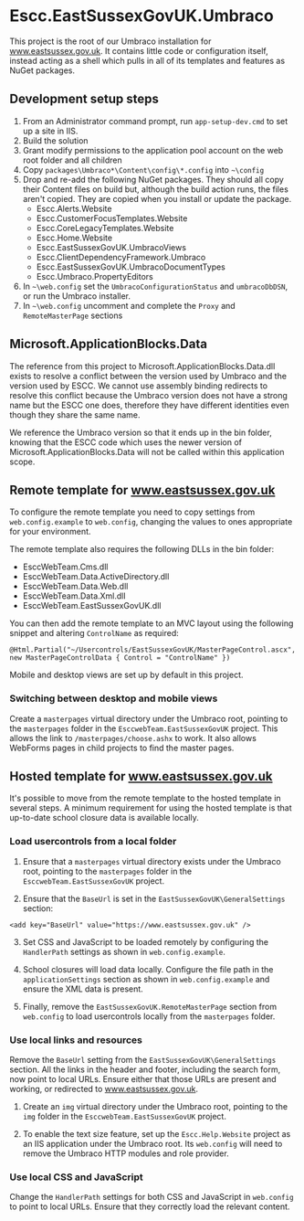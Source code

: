 # Escc.EastSussexGovUK.Umbraco

This project is the root of our Umbraco installation for www.eastsussex.gov.uk. It contains little code or configuration itself, instead acting as a shell which pulls in all of its templates and features as NuGet packages.

## Development setup steps

1. From an Administrator command prompt, run `app-setup-dev.cmd` to set up a site in IIS.
2. Build the solution
3. Grant modify permissions to the application pool account on the web root folder and all children
4. Copy `packages\Umbraco*\Content\config\*.config` into `~\config`
5. Drop and re-add the following NuGet packages. They should all copy their Content files on build but, although the build action runs, the files aren't copied. They are copied when you install or update the package.
	* Escc.Alerts.Website
	* Escc.CustomerFocusTemplates.Website
	* Escc.CoreLegacyTemplates.Website
	* Escc.Home.Website
	* Escc.EastSussexGovUK.UmbracoViews
	* Escc.ClientDependencyFramework.Umbraco
	* Escc.EastSussexGovUK.UmbracoDocumentTypes
	* Escc.Umbraco.PropertyEditors
6. In `~\web.config` set the `UmbracoConfigurationStatus` and `umbracoDbDSN`, or run the Umbraco installer.
7. In `~\web.config` uncomment and complete the `Proxy` and `RemoteMasterPage` sections

Microsoft.ApplicationBlocks.Data
--------------------------------
The reference from this project to Microsoft.ApplicationBlocks.Data.dll exists to resolve a conflict between the version used by Umbraco and the version used by ESCC. We cannot use assembly binding redirects to resolve this conflict because the Umbraco version does not have a strong name but the ESCC one does, therefore they have different identities even though they share the same name. 

We reference the Umbraco version so that it ends up in the bin folder, knowing that the ESCC code which uses the newer version of Microsoft.ApplicationBlocks.Data will not be called within this application scope.

Remote template for www.eastsussex.gov.uk
-----------------------------------------

To configure the remote template you need to copy settings from `web.config.example` to `web.config`, changing the
values to ones appropriate for your environment. 

The remote template also requires the following DLLs in the bin folder:

* EsccWebTeam.Cms.dll
* EsccWebTeam.Data.ActiveDirectory.dll
* EsccWebTeam.Data.Web.dll
* EsccWebTeam.Data.Xml.dll
* EsccWebTeam.EastSussexGovUK.dll

You can then add the remote template to an MVC layout using the following snippet and altering `ControlName` as required:

```
@Html.Partial("~/Usercontrols/EastSussexGovUK/MasterPageControl.ascx", new MasterPageControlData { Control = "ControlName" })
```

Mobile and desktop views are set up by default in this project.

### Switching between desktop and mobile views

Create a `masterpages` virtual directory under the Umbraco root, pointing to the `masterpages` folder in the `EsccwebTeam.EastSussexGovUK` project. This allows the link to `/masterpages/choose.ashx` to work. It also allows WebForms pages in child projects to find the master pages.

Hosted template for www.eastsussex.gov.uk
-----------------------------------------

It's possible to move from the remote template to the hosted template in several steps. A minimum requirement for using the hosted template is that up-to-date school closure data is available locally. 

### Load usercontrols from a local folder

1. Ensure that a `masterpages` virtual directory exists under the Umbraco root, pointing to the `masterpages` folder in the `EsccwebTeam.EastSussexGovUK` project. 

2. Ensure that the `BaseUrl` is set in the `EastSussexGovUK\GeneralSettings` section:
```
<add key="BaseUrl" value="https://www.eastsussex.gov.uk" />
```
 
3. Set CSS and JavaScript to be loaded remotely by configuring the `HandlerPath` settings as shown in `web.config.example`.

4. School closures will load data locally. Configure the file path in the `applicationSettings` section as shown in `web.config.example` and ensure the XML data is present.

5. Finally, remove the `EastSussexGovUK.RemoteMasterPage` section from `web.config` to load usercontrols locally from the `masterpages` folder.


### Use local links and resources

Remove the `BaseUrl` setting from the `EastSussexGovUK\GeneralSettings` section. All the links in the header and footer, including the search form, now point to local URLs. Ensure either that those URLs are present and working, or redirected to www.eastsussex.gov.uk.
 
1. Create an `img` virtual directory under the Umbraco root, pointing to the `img` folder in the `EsccwebTeam.EastSussexGovUK` project.

2. To enable the text size feature, set up the `Escc.Help.Website` project as an IIS application under the Umbraco root. Its `web.config` will need to remove the Umbraco HTTP modules and role provider.

### Use local CSS and JavaScript

Change the `HandlerPath` settings for both CSS and JavaScript in `web.config` to point to local URLs. Ensure that they correctly load the relevant content.
